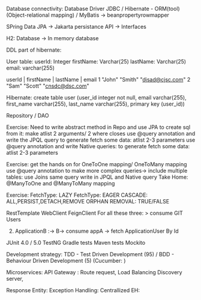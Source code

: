 Database connectivity: 
Database
Driver
JDBC / Hibernate - ORM(tool) (Object-relational mapping) / MyBatis 
-> beanpropertyrowmapper

SPring Data JPA -> Jakarta persistance API
-> Interfaces

H2: Database -> In memory database

DDL part of hibernate:

User table:
userId: Integer
firstName: Varchar(25)
lastName: Varchar(25)
email: varchar(255)

userId | firstName | lastName | email
  1        "John"       "Smith"  "djsad@cjsc.com"
  2         "Sam"       "Scott"  "cnsdc@dsc.com"   

Hibernate: create table user (user_id integer not null, email varchar(255), first_name varchar(255),
last_name varchar(255), primary key (user_id))

Repository / DAO


Exercise:
Need to write abstract method in Repo and use JPA to create sql from it: make atlist 2 arguments/ 2 where closes
use @query annotation and write the JPQL query to generate fetch some data: atlist 2-3 parameters
use @query annotation and write Native queries: to generate fetch some data: atlist 2-3 parameters

Exercise:
get the hands on for OneToOne mapping/ OneToMany mapping
use @query annotation to make more complex queries-> include multiple tables: use Joins 
same query write in JPQL and Native query
Take Home: @ManyToOne and @ManyToMany mapping

Exercise:
FetchType: LAZY
FetchType: EAGER
CASCADE: ALL,PERSIST,DETACH,REMOVE
ORPHAN REMOVAL: TRUE/FALSE

RestTemplate
WebClient
FeignClient
For all these three: > consume GIT Users

2) ApplicationB :-> B-> consume appA -> fetch ApplicationUser By Id

JUnit 4.0 / 5.0 
TestNG
Gradle tests
Maven tests
Mockito



Development strategy:
TDD - Test Driven Development (95) / 
BDD - Behaviour Driven Development (5) (Cucumber: )


Microservices:
API Gateway : Route request, Load Balancing
Discovery server, 

Response Entity: 
Exception Handling: Centrallized EH: 